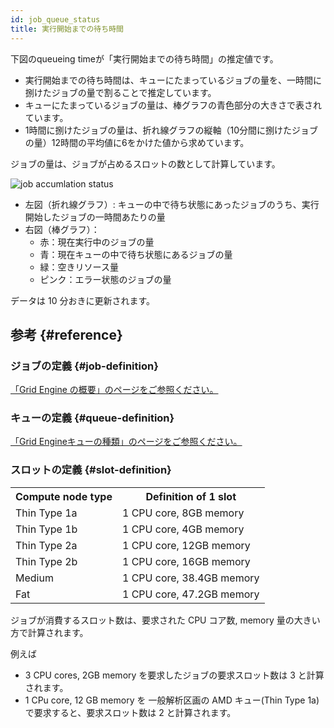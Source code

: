 ```yaml
---
id: job_queue_status
title: 実行開始までの待ち時間
---
```



下図のqueueing timeが「実行開始までの待ち時間」の推定値です。
- 実行開始までの待ち時間は、キューにたまっているジョブの量を、一時間に捌けたジョブの量で割ることで推定しています。
- キューにたまっているジョブの量は、棒グラフの青色部分の大きさで表されています。
- 1時間に捌けたジョブの量は、折れ線グラフの縦軸（10分間に捌けたジョブの量）12時間の平均値に6をかけた値から求めています。

ジョブの量は、ジョブが占めるスロットの数として計算しています。

<img alt="job accumlation status" src="https://dtn1.ddbj.nig.ac.jp/nigsc/sc_GraphStack_1.png" />


- 左図（折れ線グラフ）: キューの中で待ち状態にあったジョブのうち、実行開始したジョブの一時間あたりの量
- 右図（棒グラフ）：
    - 赤：現在実行中のジョブの量
    - 青：現在キューの中で待ち状態にあるジョブの量
    - 緑：空きリソース量
    - ピンク：エラー状態のジョブの量

データは 10 分おきに更新されます。


## 参考 {#reference}

### ジョブの定義 {#job-definition}

[「Grid Engine の概要」のページをご参照ください。](/guides/old_docs/software/JobScheduler/grid_engine/)


### キューの定義 {#queue-definition}

[「Grid Engineキューの種類」のページをご参照ください。](/guides/old_docs/ga_grid_engine_queue/)


### スロットの定義 {#slot-definition}

<table>
<tr>
<th>Compute node type</th><th>Definition of 1 slot</th>
</tr>
<tr>
<td>Thin Type 1a</td><td>1 CPU core, 8GB memory</td>
</tr>
<tr>
<td>Thin Type 1b</td><td>1 CPU core, 4GB memory</td>
</tr>
<tr>
<td>Thin Type 2a</td><td>1 CPU core, 12GB memory</td>
</tr>
<tr>
<td>Thin Type 2b</td><td>1 CPU core, 16GB memory</td>
</tr>
<tr>
<td>Medium</td><td>1 CPU core, 38.4GB memory</td>
</tr>
<tr>
<td>Fat</td><td>1 CPU core, 47.2GB memory</td>
</tr>

</table>


ジョブが消費するスロット数は、要求された CPU コア数, memory 量の大きい方で計算されます。

例えば 

- 3 CPU cores, 2GB memory を要求したジョブの要求スロット数は 3 と計算されます。
- 1 CPu core, 12 GB memory を 一般解析区画の AMD キュー(Thin Type 1a) で要求すると、要求スロット数は 2 と計算されます。

